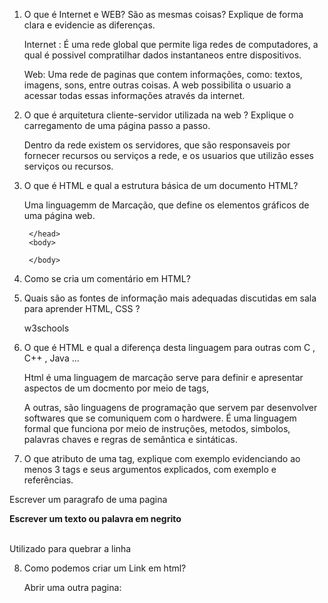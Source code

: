 1) O que é Internet e WEB? São as mesmas coisas? Explique de forma clara e evidencie as diferenças.

    Internet : É uma rede global que permite liga redes de computadores, a qual é possivel compratilhar dados instantaneos entre dispositivos. 

    Web: Uma rede de paginas que contem informações, como: textos, imagens, sons, entre outras coisas. A web possibilita o usuario a acessar todas essas informações através da internet.  

2) O que é arquitetura cliente-servidor utilizada na web ? Explique o carregamento de uma página passo a
passo.

    Dentro da rede existem os servidores, que são responsaveis por fornecer recursos ou serviços a rede, e os usuarios que utilizão esses serviços ou recursos.


3) O que é HTML e qual a estrutura básica de um documento HTML?

    Uma linguagemm de Marcação, que define os elementos gráficos de uma página web.

    <!DOCTYPE html>
    <html>
        <head>
            
        </head>
        <body>

        </body>
    </html>

4) Como se cria um comentário em HTML?

    <!--Comentario-->

5) Quais são as fontes de informação mais adequadas discutidas em sala para aprender HTML, CSS ?

    w3schools

6) O que é HTML e qual a diferença desta linguagem para outras com C , C++ , Java ...

    Html é uma linguagem de marcação serve para definir e apresentar aspectos de um docmento por meio de tags, 

    A outras, são linguagens de programação que servem par desenvolver softwares que se comuniquem com o hardwere. É uma linguagem formal que funciona por meio de instruções, metodos, simbolos, palavras chaves e regras de semântica e sintáticas. 

7) O que atributo de uma tag, explique com exemplo evidenciando ao menos 3 tags e seus argumentos
explicados, com exemplo e referências.

<p> Escrever um paragrafo de uma pagina</p>

<b> Escrever um texto ou palavra em negrito</b>

<br> Utilizado para quebrar a linha 

8) Como podemos criar um Link em html?

    Abrir uma outra pagina:
    <a href="link que vc deseja abrir"> </a>